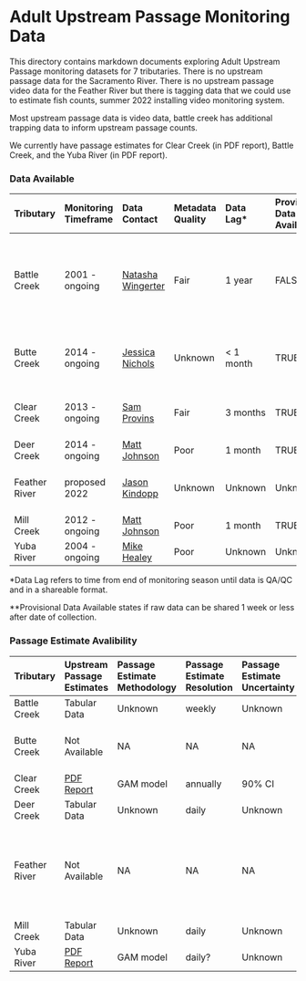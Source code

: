 # Adult Upstream Passage Monitoring Data

This directory contains markdown documents exploring Adult Upstream Passage monitoring datasets for 7 tributaries. There is no upstream passage data for the Sacramento River. There is no upstream passage video data for the Feather River but there is tagging data that we could use to estimate fish counts, summer 2022 installing video monitoring system. 

Most upstream passage data is video data, battle creek has additional trapping data to inform upstream passage counts.

We currently have passage estimates for Clear Creek (in PDF report),  Battle Creek, and the Yuba River (in PDF report). 

### Data Available

| Tributary | Monitoring Timeframe | Data Contact | Metadata Quality | Data Lag* | Provisional Data Available** | Notes | 
| :--------- | :------------ | :------------ | :----------- | :-----------| :----------- | :----------- | 
| Battle Creek | 2001 - ongoing | [Natasha Wingerter](mailto:natasha_wingerter@fws.gov) | Fair | 1 year | FALSE? | Large data lag because of time needed to watch video footage|
| Butte Creek | 2014 - ongoing | [Jessica Nichols](Jessica.Nichols@Wildlife.ca.gov) | Unknown |  < 1 month | TRUE | Monitoring occurs, data not yet acquired |
| Clear Creek | 2013 - ongoing | [Sam Provins](mailto:samuel_provins@fws.gov) | Fair | 3 months | TRUE | Additional metadata available in [report](https://www.fws.gov/redbluff/CC%20BC/Clear%20Creek%20Monitoring%20Final%20Reports/2013-2018%20Clear%20Creek%20Adult%20Spring-run%20Chinook%20Salmon%20Monitoring.pdf) |
| Deer Creek | 2014 - ongoing | [Matt Johnson](mailto:Matt.Johnson@wildlife.ca.gov) | Poor | 1 month | TRUE | |
| Feather River | proposed 2022 | [Jason Kindopp](mailto:Jason.Kindopp@water.ca.gov) | Unknown  | Unknown | Unknown | Currently tagging data available | 
| Mill Creek | 2012 - ongoing | [Matt Johnson](mailto:Matt.Johnson@wildlife.ca.gov) | Poor | 1 month | TRUE | |
| Yuba River | 2004 - ongoing | [Mike Healey](mailto:Mike.Healey@wildlife.ca.gov) | Poor | Unknown | Unknown | | 

*Data Lag refers to time from end of monitoring season until data is QA/QC and in a shareable format. 

**Provisional Data Available states if raw data can be shared 1 week or less after date of collection.



### Passage Estimate Avalibility 

| Tributary | Upstream Passage Estimates | Passage Estimate Methodology | Passage Estimate Resolution | Passage Estimate Uncertainty  | Notes | 
| :--------- | :------------ | :------------ | :----------- | :----------- | :--------------------- | 
| Battle Creek | Tabular Data | Unknown | weekly | Unknown | | 
| Butte Creek | Not Available | NA | NA | NA | Only raw data, not transformed in any way |
| Clear Creek | [PDF Report](https://www.fws.gov/redbluff/CC%20BC/Clear%20Creek%20Monitoring%20Final%20Reports/2013-2018%20Clear%20Creek%20Adult%20Spring-run%20Chinook%20Salmon%20Monitoring.pdf) | GAM model | annually | 90% CI | | 
| Deer Creek| Tabular Data | Unknown | daily | Unknown | |
| Feather River | Not Available | NA | NA | NA | Currently tagging data available, proposed video monitoring 2022 |
| Mill Creek | Tabular Data | Unknown | daily | Unknown | |
| Yuba River | [PDF Report](https://storage.cloud.google.com/jpe-dev-bucket/adult-upstream-passage-monitoring/yuba-river/data-raw/2020%20Update%20LYR%20Chinook%20Salmon%20Run%20Differentiation_December%202020.pdf) | GAM model | daily? | Unknown | | 



